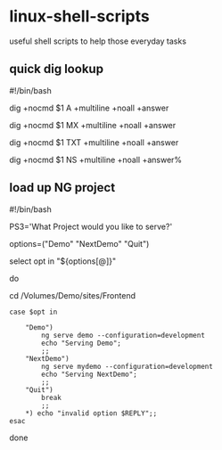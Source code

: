 # linux-shell-scripts
useful shell scripts to help those everyday tasks

## quick dig lookup
#!/bin/bash

dig +nocmd $1 A +multiline +noall +answer

dig +nocmd $1 MX +multiline +noall +answer

dig +nocmd $1 TXT +multiline +noall +answer

dig +nocmd $1 NS +multiline +noall +answer%  


## load up NG project
#!/bin/bash

PS3='What Project would you like to serve?'

options=("Demo" "NextDemo" "Quit")

select opt in "${options[@]}"

do

cd /Volumes/Demo/sites/Frontend

    case $opt in
    
        "Demo")
            ng serve demo --configuration=development
	        echo "Serving Demo";
            ;;
        "NextDemo")
            ng serve mydemo --configuration=development
	        echo "Serving NextDemo";
            ;;
        "Quit")
            break
            ;;
        *) echo "invalid option $REPLY";;
    esac
done
